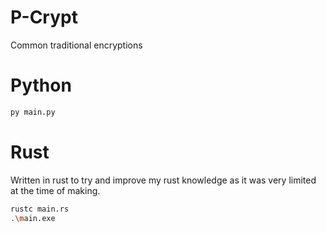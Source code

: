 # P-Crypt
Common traditional encryptions

# Python
```sh
py main.py
```

# Rust
Written in rust to try and improve my rust knowledge as it was very limited at the time of making.
```sh
rustc main.rs
.\main.exe
```

